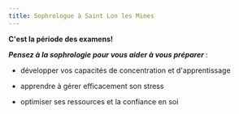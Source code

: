 ```yaml
---
title: Sophrologue à Saint Lon les Mines
---
```


**C'est la période des examens!**

**_Pensez à la sophrologie_ _pour vous aider à vous préparer_** :

- développer vos capacités de concentration et d'apprentissage

- apprendre à gérer efficacement son stress

- optimiser ses ressources et la confiance en soi
